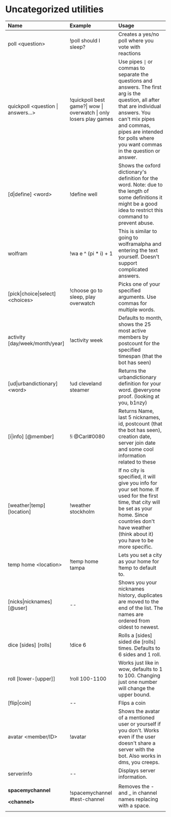 # Uncategorized utilities



<table>
  <thead>
    <tr>
      <th style="text-align:left">Name</th>
      <th style="text-align:left">Example</th>
      <th style="text-align:left">Usage</th>
    </tr>
  </thead>
  <tbody>
    <tr>
      <td style="text-align:left">poll &lt;question&gt;</td>
      <td style="text-align:left">!poll should I sleep?</td>
      <td style="text-align:left">Creates a yes/no poll where you vote with reactions</td>
    </tr>
    <tr>
      <td style="text-align:left">quickpoll &lt;question | answers...&gt;</td>
      <td style="text-align:left">!quickpoll best game?| wow | overwatch | only losers play games</td>
      <td
      style="text-align:left">Use pipes <code>|</code> or commas to separate the questions and answers.
        The first arg is the question, all after that are individual answers. You
        can&apos;t mix pipes and commas, pipes are intended for polls where you
        want commas in the question or answer.</td>
    </tr>
    <tr>
      <td style="text-align:left">[d|define] &lt;word&gt;</td>
      <td style="text-align:left">!define well</td>
      <td style="text-align:left">Shows the oxford dictionary&apos;s definition for the word. Note: due
        to the length of some definitions it might be a good idea to restrict this
        command to prevent abuse.</td>
    </tr>
    <tr>
      <td style="text-align:left">wolfram</td>
      <td style="text-align:left">!wa e ^ (pi * i) + 1</td>
      <td style="text-align:left">This is similar to going to wolframalpha and entering the text yourself.
        Doesn&apos;t support complicated answers.</td>
    </tr>
    <tr>
      <td style="text-align:left">[pick|choice|select] &lt;choices&gt;</td>
      <td style="text-align:left">!choose go to sleep, play overwatch</td>
      <td style="text-align:left">Picks one of your specified arguments. Use commas for multiple words.</td>
    </tr>
    <tr>
      <td style="text-align:left">activity [day/week/month/year]</td>
      <td style="text-align:left">!activity week</td>
      <td style="text-align:left">Defaults to month, shows the 25 most active members by postcount for the
        specified timespan (that the bot has seen)</td>
    </tr>
    <tr>
      <td style="text-align:left">[ud|urbandictionary] &lt;word&gt;</td>
      <td style="text-align:left">!ud cleveland steamer</td>
      <td style="text-align:left">Returns the urbandictionary definition for your word. @everyone proof.
        (looking at you, b1nzy)</td>
    </tr>
    <tr>
      <td style="text-align:left">[i|info] [@member]</td>
      <td style="text-align:left">!i @Carl#0080</td>
      <td style="text-align:left">Returns Name, last 5 nicknames, id, postcount (that the bot has seen),
        creation date, server join date and some cool information related to these</td>
    </tr>
    <tr>
      <td style="text-align:left">[weather|temp] [location]</td>
      <td style="text-align:left">!weather stockholm</td>
      <td style="text-align:left">If no city is specified, it will give you info for your set home. If used
        for the first time, that city will be set as your home. Since countries
        don&apos;t have weather (think about it) you have to be more specific.</td>
    </tr>
    <tr>
      <td style="text-align:left">temp home &lt;location&gt;</td>
      <td style="text-align:left">!temp home tampa</td>
      <td style="text-align:left">Lets you set a city as your home for !temp to default to.</td>
    </tr>
    <tr>
      <td style="text-align:left">[nicks|nicknames] [@user]</td>
      <td style="text-align:left">--</td>
      <td style="text-align:left">Shows you your nicknames history, duplicates are moved to the end of the
        list. The names are ordered from oldest to newest.</td>
    </tr>
    <tr>
      <td style="text-align:left">dice [sides] [rolls]</td>
      <td style="text-align:left">!dice 6</td>
      <td style="text-align:left">Rolls a [sides] sided die [rolls] times. Defaults to 6 sides and 1 roll.</td>
    </tr>
    <tr>
      <td style="text-align:left">roll [lower-[upper]]</td>
      <td style="text-align:left">!roll 100-1100</td>
      <td style="text-align:left">Works just like in wow, defaults to 1 to 100. Changing just one number
        will change the upper bound.</td>
    </tr>
    <tr>
      <td style="text-align:left">[flip|coin]</td>
      <td style="text-align:left">--</td>
      <td style="text-align:left">Flips a coin</td>
    </tr>
    <tr>
      <td style="text-align:left">avatar &lt;member/ID&gt;</td>
      <td style="text-align:left">!avatar</td>
      <td style="text-align:left">Shows the avatar of a mentioned user or yourself if you don&apos;t. Works
        even if the user doesn&apos;t share a server with the bot. Also works in
        dms, you creeps.</td>
    </tr>
    <tr>
      <td style="text-align:left">serverinfo</td>
      <td style="text-align:left">--</td>
      <td style="text-align:left">Displays server information.</td>
    </tr>
    <tr>
      <td style="text-align:left">
        <p><b>spacemychannel</b>
        </p>
        <p><b>&lt;channel&gt;</b>
        </p>
      </td>
      <td style="text-align:left">!spacemychannel #test-channel</td>
      <td style="text-align:left">Removes the - and _ in channel names replacing with a space.</td>
    </tr>
  </tbody>
</table>

